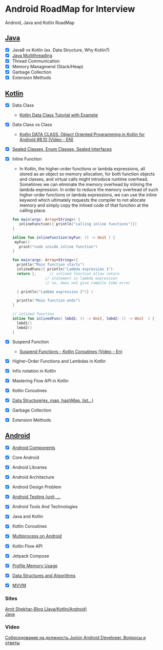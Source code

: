 # Android RoadMap for Interview
Android, Java and Kotlin RoadMap

## [Java](https://github.com/goodluck3301/android-interview/tree/main/Java)
- [x] Java8 vs Kotlin (ex. Data Structure, Why Kotlin?)
- [x] [Java Multithreading](https://github.com/goodluck3301/android-interview/tree/main/Java/MultiThreading)
- [x] Thread Communication
- [x] Memory Managmend (Stack/Heap)
- [x] Garbage Collection
- [x] Extension Methods

## [Kotlin](https://github.com/goodluck3301/android-interview/tree/main/Kotin)
- [x] Data Class
  - [Kotlin Data Class Tutorial with Example](https://www.youtube.com/watch?v=L0VulZZPGbI)
- [x] Data Class vs Class
  - [Kotlin DATA CLASS. Object Oriented Programming in Kotlin for Android #8.10 (Video - EN)](https://www.youtube.com/watch?v=Z6xj7hta7Ac)
- [x] [Sealed Classes, Enum Classes, Sealed Interfaces](https://github.com/goodluck3301/android-interview/blob/main/Android/SealedClass/README.md#enum-class--sealed-class)
- [x] Inline Function
  - In Kotlin, the higher-order functions or lambda expressions, all stored as an object so memory allocation, for both function objects and classes, and virtual calls might introduce runtime overhead. Sometimes we can eliminate the memory overhead by inlining the lambda expression. In order to reduce the memory overhead of such higher-order functions or lambda expressions, we can use the inline keyword which ultimately requests the compiler to not allocate memory and simply copy the inlined code of that function at the calling place.
   ```kt
  fun main(args: Array<String>) {  
      inlineFunction({ println("calling inline functions")})  
  }  
  
  inline fun inlineFunction(myFun: () -> Unit ) {  
    myFun()  
      print("code inside inline function")  
  }  
    ```
   
    ```kt
   fun main(args: Array<String>){
      println("Main function starts")
      inlinedFunc({ println("Lambda expression 1")
      return },      // inlined function allow return
                   // statement in lambda expression
                   // so, does not give compile time error
 
      { println("Lambda expression 2")} )
 
      println("Main function ends")
    }
    
    // inlined function
    inline fun inlinedFunc( lmbd1: () -> Unit, lmbd2: () -> Unit  ) { 
      lmbd1()
      lmbd2()
    }
    ```
- [x] Suspend Function
  - [Suspend Functions - Kotlin Coroutines (Video - En)](https://www.youtube.com/watch?v=yc_WfBp-PdE) 
- [x] Higher-Order Functions and Lambdas in Kotlin
- [x] Infix notation in Kotlin
- [x] Mastering Flow API in Kotlin
- [x] Kotlin Coroutines
- [x] [Data Structure(ex. map, hashMap, list...)](https://github.com/goodluck3301/data-structures-and-algorithms)
- [x] Garbage Collection
- [x] Extension Methods


## [Android](https://github.com/goodluck3301/android-interview/tree/main/Android)

- [x] [Android Components](https://github.com/goodluck3301/android-interview/tree/main/Android#android-components)
- [x] Core Android
- [x] Android Libraries
- [x] Android Architecture
- [x] Android Design Problem
- [x] [Android Testing (unit, ...](https://github.com/goodluck3301/android-interview/tree/main/Android#testing-android)
- [x] Android Tools And Technologies
- [x] Java and Kotlin
- [x] Kotlin Coroutines
- [x] [Multiprocess on Android](https://medium.com/@rotxed/going-multiprocess-on-android-52975ed8863c)
- [x] Kotlin Flow API
- [x] Jetpack Compose
- [x] [Profile Memory Usage](https://www.kodeco.com/books/android-debugging-by-tutorials/v1.0/chapters/10-profile-memory-usage)
- [x] [Data Structures and Algorithms](https://github.com/goodluck3301/data-structures-and-algorithms)
- [x] [MVVM](https://github.com/goodluck3301/android-interview/tree/main/Android/MVVM)


### Sites
[Amit Shekhar-Blog (Java/Kotlin/Android)](https://github.com/amitshekhariitbhu/android-interview-questions#core-android)</br>
[Java](https://www.javapedia.net/module/Java)


### Video
[Собеседование на должность Junior Android Developer. Вопросы и ответы](https://www.youtube.com/watch?v=odnGQh08b8Q)
